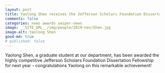 ```yaml
---
layout: post
title: Yaolong Shen receives the Jefferson Scholars Foundation Dissertation Fellowship
comments: false
categories: news awards swiper-news
image: __SITE_URL__/img/people/2019-nov/Shen.jpg
image-alt: Yaolong Shen
good-md: true
# published: false
---
```


Yaolong Shen, a graduate student at our department, has been awarded the highly competitive Jefferson Scholars Foundation Dissertation Fellowship for next year - congratulations Yaolong on this remarkable achievement!